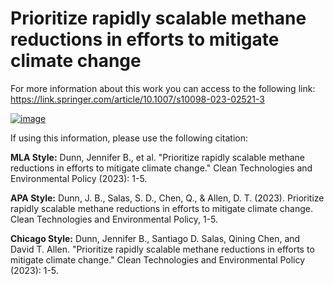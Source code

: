 # Prioritize rapidly scalable methane reductions in efforts to mitigate climate change

For more information about this work you can access to the following link: https://link.springer.com/article/10.1007/s10098-023-02521-3

[![image](https://media.springernature.com/lw685/springer-static/image/art%3A10.1007%2Fs10098-023-02521-3/MediaObjects/10098_2023_2521_Figa_HTML.png?as=webp)](https://link.springer.com/article/10.1007/s10098-023-02521-3)

If using this information, please use the following citation:

**MLA Style:**
Dunn, Jennifer B., et al. "Prioritize rapidly scalable methane reductions in efforts to mitigate climate change." Clean Technologies and Environmental Policy (2023): 1-5.

**APA Style:**
Dunn, J. B., Salas, S. D., Chen, Q., & Allen, D. T. (2023). Prioritize rapidly scalable methane reductions in efforts to mitigate climate change. Clean Technologies and Environmental Policy, 1-5.

**Chicago Style:**
Dunn, Jennifer B., Santiago D. Salas, Qining Chen, and David T. Allen. "Prioritize rapidly scalable methane reductions in efforts to mitigate climate change." Clean Technologies and Environmental Policy (2023): 1-5.
